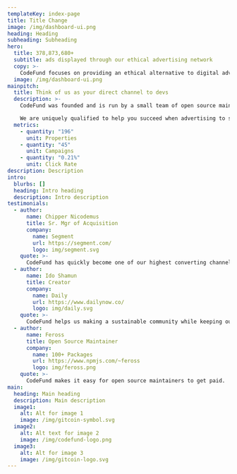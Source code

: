 ```yaml
---
templateKey: index-page
title: Title Change
image: /img/dashboard-ui.png
heading: Heading
subheading: Subheading
hero:
  title: 378,873,680+
  subtitle: ads displayed through our ethical advertising network
  copy: >-
    CodeFund focuses on providing an ethical alternative to digital advertising that drives results and respect from our technical audience
  image: /img/dashboard-ui.png
mainpitch:
  title: Think of us as your direct channel to devs
  description: >-
    CodeFund was founded and is run by a small team of open source maintainers and sustainers.

    We are uniquely qualified to help you succeed when advertising to software developers.
  metrics:
    - quantity: "196"
      unit: Properties
    - quantity: "45"
      unit: Campaigns
    - quantity: "0.21%"
      unit: Click Rate
description: Description
intro:
  blurbs: []
  heading: Intro heading
  description: Intro description
testimonials:
  - author:
      name: Chipper Nicodemus
      title: Sr. Mgr of Acquisition
      company:
        name: Segment
        url: https://segment.com/
        logo: img/segment.svg
    quote: >-
      CodeFund has quickly become one of our highest converting channels. If you want to reach a technical audiences look no further than CodeFund!
  - author:
      name: Ido Shamun
      title: Creator
      company:
        name: Daily
        url: https://www.dailynow.co/
        logo: img/daily.svg
    quote: >-
      CodeFund helps us making a sustainable community while keeping our high standard UX.
  - author:
      name: Feross
      title: Open Source Maintainer
      company:
        name: 100+ Packages
        url: https://www.npmjs.com/~feross
        logo: img/feross.png
    quote: >-
      CodeFund makes it easy for open source maintainers to get paid.
main:
  heading: Main heading
  description: Main description
  image1:
    alt: Alt for image 1
    image: /img/gitcoin-symbol.svg
  image2:
    alt: Alt text for image 2
    image: /img/codefund-logo.png
  image3:
    alt: Alt for image 3
    image: /img/gitcoin-logo.svg
---
```

